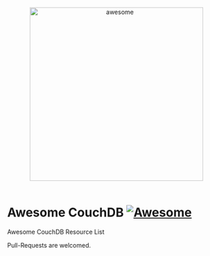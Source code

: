 <p align="center">
  <br>
  <img width="400" src="https://rawgit.com/quangv/awesome-couchdb/master/logo.png" alt="awesome">
  <br>
  <br>
</p>

# Awesome CouchDB [![Awesome](https://cdn.rawgit.com/sindresorhus/awesome/d7305f38d29fed78fa85652e3a63e154dd8e8829/media/badge.svg)](https://github.com/sindresorhus/awesome)

Awesome CouchDB Resource List

Pull-Requests are welcomed.
